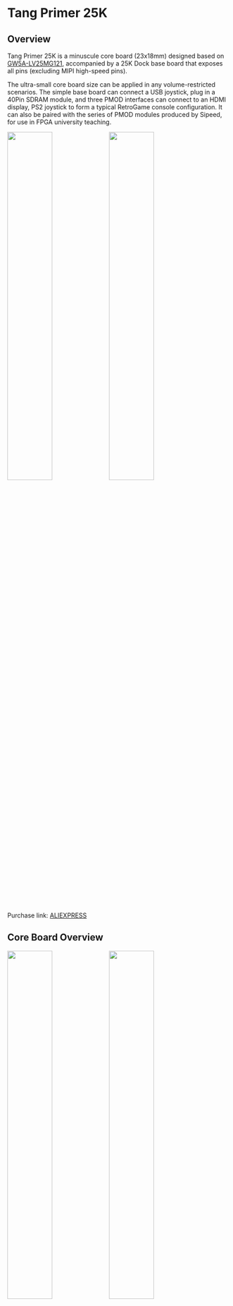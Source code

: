 # Tang Primer 25K

## Overview

Tang Primer 25K is a minuscule core board (23x18mm) designed based on [GW5A-LV25MG121](http://www.gowinsemi.com.cn/prod_view.aspx?TypeId=74&FId=t3:10:3&Id=188), accompanied by a 25K Dock base board that exposes all pins (excluding MIPI high-speed pins).

The ultra-small core board size can be applied in any volume-restricted scenarios.
The simple base board can connect a USB joystick, plug in a 40Pin SDRAM module, and three PMOD interfaces can connect to an HDMI display, PS2 joystick to form a typical RetroGame console configuration.
It can also be paired with the series of PMOD modules produced by Sipeed, for use in FPGA university teaching.

<div> <img src="./assets/25k_45.jpg" width=45%> <img src="./assets/25k_dock_45.jpg" width=45%> </div>

Purchase link: [ALIEXPRESS](https://www.aliexpress.us/item/3256806038278266.html?gatewayAdapt=glo2usa4itemAdapt)

## Core Board Overview

<div> <img src="./assets/25k_top.jpg" width=45%> <img src="./assets/25k_bot.jpg" width=45%> </div>

## Basic Parameters

<table> <thead> <tr> <th style="text-align:center">Item</th> <th style="text-align:center">Parameter</th> <th style="text-align:center">Supplement</th> </tr> </thead> <tbody> <tr> <td style="text-align:left">FPGA Chip</td> <td style="text-align:left"><a href="http://www.gowinsemi.com.cn/prod_view.aspx?TypeId=74&FId=t3:10:3&Id=188">GW5A-LV25MG121</a> </td> <td style="text-align:left"> <table> <tr> <td>Logic Unit (LUT4)</td> <td>23040</td> </tr> <tr> <td>Register (FF)</td> <td>23040</td> </tr> <tr> <td>Distributed Static Random Access Memory S-SRAM (bits)</td> <td>180K</td> </tr> <tr> <td>Block Static Random Access Memory B-SRAM (bits)</td> <td>1008K</td> </tr> <tr> <td>Number of Block Static Random Access Memory B-SRAM</td> <td>56</td> </tr> <tr> <td>Multiplier (18x18 Multiplier)</td> <td>28</td> </tr> <tr> <td>Phase-Locked Loop (PLLs)</td> <td>6</td> </tr> <tr> <td>Total I/O Bank</td> <td>8</td> </tr> </table> </td> </tr> <tr> <td style="text-align:left">Flash</td> <td style="text-align:left">64Mbits NOR Flash</td> <td style="text-align:left">See <a href="#burn_flash">Burning to Flash</a></td> </tr> <tr> <td style="text-align:left">Overall Packaging</td> <td style="text-align:left">2x60P BTB Core Board</td> <td style="text-align:left"></td> </tr> <tr> <td style="text-align:left">General IO</td> <td style="text-align:left"> 75</td> <td style="text-align:left"></td> </tr> <tr> <td style="text-align:left"> MIPI IO </td> <td style="text-align:left"> 4lane Data</td> <td style="text-align:left"></td> </tr> </tbody> </table>

## Dock Base Board Product Image

<div> <img src="./assets/25k_dock_top.jpg" width=45%> <img src="./assets/25k_dock_bot.jpg" width=45%> </div>

## Board Parameters

<table> <thead> <tr> <th style="text-align:center">Item</th> <th style="text-align:center">Parameter</th> <th style="text-align:center">Remark</th> </tr> </thead> <tbody> <tr> <td style="text-align:left">Debugger</td> <td style="text-align:left">Onboard high-speed debugger, supports JTAG+UART, uses USB-C port for programming</td> <td style="text-align:left"></td> </tr> <tr> <td style="text-align:left">USB-A</td> <td style="text-align:left">One, can be used as a USB1.1 Host to connect game controllers and other HID devices</td> <td style="text-align:left"></td> </tr> <tr> <td style="text-align:left"> IO Pin </td> <td style="text-align:left"> One 2x20Pin 2.54 pin</td> <td style="text-align:left">Supports SDRAM module</td> </tr> <tr> <td style="text-align:left"> PMOD </td> <td style="text-align:left"> 3</td> <td style="text-align:left"></td> </tr> <tr> <td style="text-align:left">Button</td> <td style="text-align:left">2</td> <td style="text-align:left"></td> </tr> <tr> <td style="text-align:left">Size</td> <td style="text-align:left">64x40mm</td> <td style="text-align:left"></td> </tr> </tbody> </table>

## Hardware Information

Specifications, schematics, dimension drawings, etc. can be found here: [Click here](https://dl.sipeed.com/shareURL/TANG/Primer_25K)

- [Board Specification](https://dl.sipeed.com/shareURL/TANG/Primer_25K/01_Specification)
- [Board Schematic](https://dl.sipeed.com/shareURL/TANG/Primer_25K/02_Schematic)
- [Board Designator Drawing](https://dl.sipeed.com/shareURL/TANG/Primer_25K/03_Designator_drawing)
- [Board Dimension Drawing](https://dl.sipeed.com/shareURL/TANG/Primer_25K/04_Mechanical_drawing)
- [3D Model File](https://dl.sipeed.com/shareURL/TANG/Primer_25K/05_3D_file)
- [Core Board Packaging](https://dl.sipeed.com/shareURL/TANG/Primer_25K/06_PCB_Lib) 
- [Chip Part Information](https://dl.sipeed.com/shareURL/TANG/Primer_25K/07_Datasheet)
- [Routing Length Table](https://dl.sipeed.com/shareURL/TANG/Primer_25K/08_Pin_Length_table)

3. Getting Started
   
	`Prepare Development Environment` -> `Learn Relevant Syntax` -> `View Unboxing Guide` -> `Basic Code Writing` -> `View Official Documentation`
	
	1. Install IDE: [Click here](./../Tang-Nano-Doc/get_started/install-the-ide.md)
	
   2. Check out the [Getting Started Guide](https://wiki.sipeed.com/hardware/zh/tang/tang-primer-20k/start.html) to avoid some problems, and you can start coding from there.
   
   3. If you feel pressured after completing the above lighting operation, you can fill in the gaps yourself:
      You can learn Verilog on the following websites:
   
      + Online free tutorial: [Verilog Tutorial](https://www.runoob.com/w3cnote/verilog-tutorial.html) (Learn Verilog)
      + Online free FPGA tutorial: [Verilog](https://www.asic-world.com/verilog/index.html) (English website)
      + Verilog problem-solving website: [HDLBits](https://hdlbits.01xz.net/wiki/Main_Page) (English website)
      + Online Gowin Semiconductor reference video tutorial: [Click here](http://www.gowinsemi.com.cn/video_complex.aspx?FId=n15:15:26)
   
      If you have questions about using the IDE, you can check out some official documents to familiarize yourself with the relevant content
   
      - [SUG100-2.6_Gowin Cloud Source Software User Guide.pdf](http://cdn.gowinsemi.com.cn/SUG100-2.6_Gowin%E4%BA%91%E6%BA%90%E8%BD%AF%E4%BB%B6%E7%94%A8%E6%88%B7%E6%8C%87%E5%8D%97.pdf)
      - [SUG949-1.1_Gowin_HDL Coding Style User Guide.pdf](http://cdn.gowinsemi.com.cn/SUG949-1.1_Gowin_HDL%E7%BC%96%E7%A0%81%E9%A3%8E%E6%A0%BC%E7%94%A8%E6%88%B7%E6%8C%87%E5%8D%97.pdf)
      - [UG286-1.9.1_Gowin Clock Resource User Guide](http://cdn.gowinsemi.com.cn/UG286-1.9.1_Gowin%E6%97%B6%E9%92%9F%E8%B5%84%E6%BA%90(Clock)%E7%94%A8%E6%88%B7%E6%8C%87%E5%8D%97.pdf)
      - [SUG940-1.3_Gowin Design Timing Constraint User Guide.pdf](http://cdn.gowinsemi.com.cn/SUG940-1.3_Gowin%E8%AE%BE%E8%AE%A1%E6%97%B6%E5%BA%8F%E7%BA%A6%E6%9D%9F%E7%94%A8%E6%88%B7%E6%8C%87%E5%8D%97.pdf)
      - [SUG502-1.3_Gowin_Programmer User Guide.pdf](http://cdn.gowinsemi.com.cn/SUG502-1.3_Gowin_Programmer%E7%94%A8%E6%88%B7%E6%8C%87%E5%8D%97.pdf)
      - [SUG114-2.5_Gowin Online Logic Analyzer User Guide.pdf](http://cdn.gowinsemi.com.cn/SUG114-2.5_Gowin%E5%9C%A8%E7%BA%BF%E9%80%BB%E8%BE%91%E5%88%86%E6%9E%90%E4%BB%AA%E7%94%A8%E6%88%B7%E6%8C%87%E5%8D%97.pdf)
   
      All the above documents have been packaged into the download station [click me to jump](https://dl.sipeed.com/shareURL/TANG/Primer_20K/07_Chip_manual/CN/%E9%80%9A%E7%94%A8%E6%8C%87%E5%BC%95), if needed, you can click the compressed package to download them all.

- Example Summary

  Please note that 25K requires the use of V1.9.9Beta-4 or newer IDE version.
  http://www.gowinsemi.com.cn/faq.aspx

  ### Public Examples

  Github link: https://github.com/sipeed/TangPrimer-25K-example


  ## Communication Methods

  - **Reddit** : [reddit.com/r/GowinFPGA/](reddit.com/r/GowinFPGA/)
  - **Telegram** : [t.me/sipeed](t.me/sipeed)
  - Discussion forum: [maixhub.com/discussion](https://maixhub.com/discussion)
  - QQ discussion group: [834585530](https://jq.qq.com/?_wv=1027&k=wBb8XUan)
  - Leave a message directly below this page
  - Business email: [support@sipeed.com](support@sipeed.com)



## Related Questions

### The system does not recognize the onboard debugger

- Try connecting directly to the computer instead of through a USB HUB.
- Try using a better quality USB cable.
- Try another computer to rule out the computer being the problem. 
- Try [update to the latest firmware](#how-to-update-the-firmware-for-the-onboard-debugger) and try again.

### The UART of the onboard debugger cannot be used

- Try reinstall FTDI drivers.
- IF the actual baudrate is always four times the set baudrate or the UART continuously outputs garbled characters. try [update to the latest firmware](#how-to-update-the-firmware-for-the-onboard-debugger) and try again.

### OpenFPGAloader not work

- Try [update to the latest firmware](#how-to-update-the-firmware-for-the-onboard-debugger) and try again.

### How to update the firmware for the onboard debugger

- See [Update the debugger](./../common/update_debugger.md) for details.

### How to Download to External FLASH {#burn_flash}

Set the following options:

<img src="./assets/flash_mode.png" alt="flash_mode" width=75%>

### No Response or Incorrect Pin Phenomenon After Burning

First, make sure the correct model is selected, each parameter in the figure below is required to be consistent

<img src="./assets/partno.jpg" alt="device_choose" width=75%>

Then check whether your code and the corresponding simulation waveform meet the requirements

### For more questions and solutions, go to [Related Questions](./../Tang-Nano-Doc/questions.md) to view
